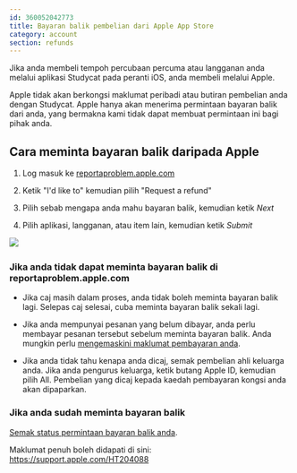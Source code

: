 ```yaml
---
id: 360052042773
title: Bayaran balik pembelian dari Apple App Store
category: account
section: refunds
---
```

Jika anda membeli tempoh percubaan percuma atau langganan anda melalui aplikasi Studycat pada peranti iOS, anda membeli melalui Apple.

Apple tidak akan berkongsi maklumat peribadi atau butiran pembelian anda dengan Studycat. Apple hanya akan menerima permintaan bayaran balik dari anda, yang bermakna kami tidak dapat membuat permintaan ini bagi pihak anda.

## Cara meminta bayaran balik daripada Apple

1. Log masuk ke [reportaproblem.apple.com](https://reportaproblem.apple.com/)

2. Ketik "I'd like to" kemudian pilih "Request a refund"

3. Pilih sebab mengapa anda mahu bayaran balik, kemudian ketik _Next_

4. Pilih aplikasi, langganan, atau item lain, kemudian ketik _Submit_

​![](/attachments/token/EIRFxjZzzik6OVcPJeEE4MFaP/?name=ios14-iphone-12-pro-safari-report-a-problem.png)​

### Jika anda tidak dapat meminta bayaran balik di reportaproblem.apple.com

- Jika caj masih dalam proses, anda tidak boleh meminta bayaran balik lagi. Selepas caj selesai, cuba meminta bayaran balik sekali lagi.

- Jika anda mempunyai pesanan yang belum dibayar, anda perlu membayar pesanan tersebut sebelum meminta bayaran balik. Anda mungkin perlu [mengemaskini maklumat pembayaran anda](https://support.apple.com/kb/HT201266).

- Jika anda tidak tahu kenapa anda dicaj, semak pembelian ahli keluarga anda. Jika anda pengurus keluarga, ketik butang Apple ID, kemudian pilih All. Pembelian yang dicaj kepada kaedah pembayaran kongsi anda akan dipaparkan.

### Jika anda sudah meminta bayaran balik

[Semak status permintaan bayaran balik anda](https://support.apple.com/kb/HT210904).

Maklumat penuh boleh didapati di sini: <https://support.apple.com/HT204088>